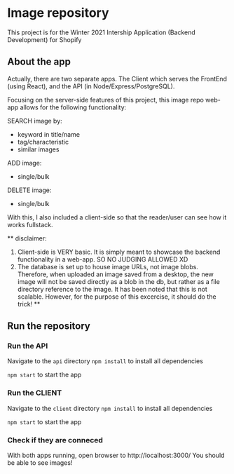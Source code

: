 # Image repository

This project is for the Winter 2021 Intership Application (Backend Development) for Shopify

## About the app

Actually, there are two separate apps. The Client which serves the FrontEnd (using React), and the API (in Node/Express/PostgreSQL).

Focusing on the server-side features of this project, this image repo web-app allows for the following functionality:

SEARCH image by:
- keyword in title/name
- tag/characteristic
- similar images

ADD image:
- single/bulk

DELETE image:
- single/bulk

With this, I also included a client-side so that the reader/user can see how it works fullstack.

\*\* disclaimer:

1. Client-side is VERY basic. It is simply meant to showcase the backend functionality in a web-app. SO NO JUDGING ALLOWED XD
2. The database is set up to house image URLs, not image blobs. Therefore, when uploaded an image saved from a desktop, the new image will not be saved directly as a blob in the db, but rather as a file directory reference to the image. It has been noted that this is not scalable. However, for the purpose of this excercise, it should do the trick!
   \*\*

## Run the repository

### Run the API

Navigate to the `api` directory
`npm install` to install all dependencies

`npm start` to start the app

### Run the CLIENT

Navigate to the `client` directory
`npm install` to install all dependencies

`npm start` to start the app

### Check if they are conneced

With both apps running, open browser to http://localhost:3000/
You should be able to see images!
